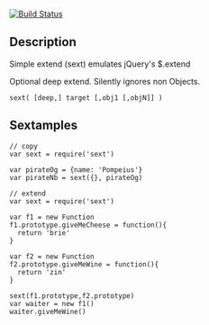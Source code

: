 
[![Build Status](https://secure.travis-ci.org/fluffybunnies/sext.png)](http://travis-ci.org/fluffybunnies/sext)

## Description

Simple extend (sext) emulates jQuery's $.extend

Optional deep extend. Silently ignores non Objects.

```
sext( [deep,] target [,obj1 [,objN]] )
```

## Sextamples

```
// copy
var sext = require('sext')

var pirateOg = {name: 'Pompeius'}
var pirateNb = sext({}, pirateOg)
```

```
// extend
var sext = require('sext')

var f1 = new Function
f1.prototype.giveMeCheese = function(){
  return 'brie'
}

var f2 = new Function
f2.prototype.giveMeWine = function(){
  return 'zin'
}

sext(f1.prototype,f2.prototype)
var waiter = new f1()
waiter.giveMeWine()
```